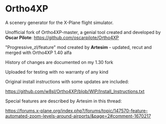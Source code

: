 # Ortho4XP
A scenery generator for the X-Plane flight simulator.

Unofficial fork of Ortho4XP-master, a genial tool created and developed by **Oscar Pilote**:
https://github.com/oscarpilote/Ortho4XP

"Progressive_zl/feature" mod created by **Artesim** -  updated, recut and merged with Ortho4XP 1.40 alfa

History of changes are documented on my 1.30 fork

Uploaded for testing with no warranty of any kind

Original install instructions with some updates are included:

https://github.com/w8sl/Ortho4XP/blob/WIP/Install_Instructions.txt

Special features are described by Artesim in this thread:

https://forums.x-plane.org/index.php?/forums/topic/147570-feature-automated-zoom-levels-around-airports/&page=2#comment-1670217
